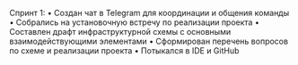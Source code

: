 Спринт 1:
•	Создан чат в Telegram для координации и общения команды
•	Собрались на установочную встречу по реализации проекта
•	Составлен драфт инфраструктурной схемы с основными взаимодействующими элементами
•	Сформирован перечень вопросов по схеме и реализации проекта
•	Потыкался в IDE и GitHub